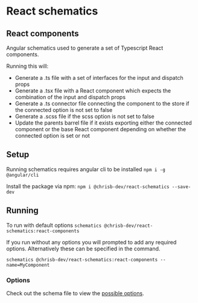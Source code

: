 # React schematics

## React components

Angular schematics used to generate a set of Typescript React components.

Running this will:

- Generate a .ts file with a set of interfaces for the input and dispatch props
- Generate a .tsx file with a React component which expects the combination of the input and dispatch props
- Generate a .ts connector file connecting the component to the store if the 
connected option is not set to false
- Generate a .scss file if the scss option is not set to false
- Update the parents barrel file if it exists exporting either the connected 
component or the base React component depending on whether the connected option
is set or not


## Setup

Running schematics requires angular cli to be installed
`npm i -g @angular/cli`

Install the package via npm:
`npm i @chrisb-dev/react-schematics --save-dev`

## Running

To run with default options
`schematics @chrisb-dev/react-schematics:react-components`

If you run without any options you will prompted to add any required options.
Alternatively these can be specified in the command.

`schematics @chrisb-dev/react-schematics:react-components --name=MyComponent`

### Options

Check out the schema file to view the
[possible options](https://github.com/chrisberry4545/react-schematics/blob/master/src/react-components/schema.json).
